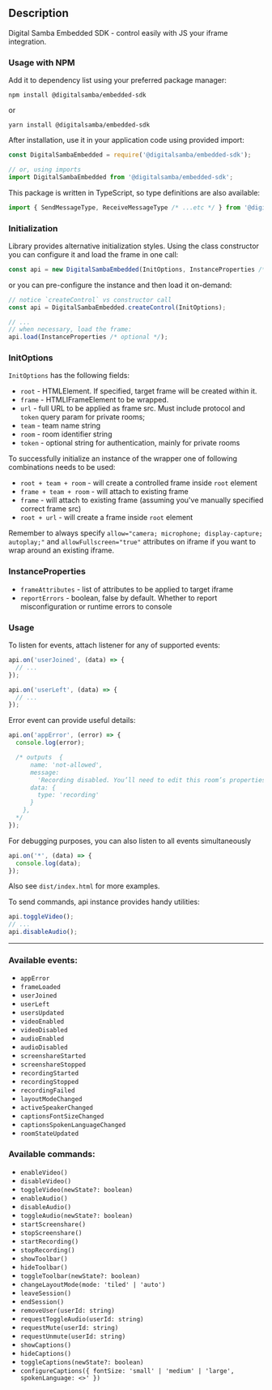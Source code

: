 ## Description

Digital Samba Embedded SDK - control easily with JS your iframe integration.

### Usage with NPM

Add it to dependency list using your preferred package manager:

`npm install @digitalsamba/embedded-sdk`

or

`yarn install @digitalsamba/embedded-sdk`

After installation, use it in your application code using provided import:

```js
const DigitalSambaEmbedded = require('@digitalsamba/embedded-sdk');

// or, using imports
import DigitalSambaEmbedded from '@digitalsamba/embedded-sdk';
```

This package is written in TypeScript, so type definitions are also available:

```ts
import { SendMessageType, ReceiveMessageType /* ...etc */ } from '@digitalsamba/embedded-sdk';
```

### Initialization

Library provides alternative initialization styles. Using the class constructor you can configure it and load the frame
in one call:

```js
const api = new DigitalSambaEmbedded(InitOptions, InstanceProperties /* optional */);
```

or you can pre-configure the instance and then load it on-demand:

```js
// notice `createControl` vs constructor call
const api = DigitalSambaEmbedded.createControl(InitOptions);

// ...
// when necessary, load the frame:
api.load(InstanceProperties /* optional */);
```

### InitOptions

`InitOptions` has the following fields:

- `root` - HTMLElement. If specified, target frame will be created within it.
- `frame` - HTMLIFrameElement to be wrapped.
- `url` - full URL to be applied as frame src. Must include protocol and `token` query param for private rooms;
- `team` - team name string
- `room` - room identifier string
- `token` - optional string for authentication, mainly for private rooms

To successfully initialize an instance of the wrapper one of following combinations needs to be used:

- `root + team + room` - will create a controlled frame inside `root` element
- `frame + team + room` - will attach to existing frame
- `frame` - will attach to existing frame (assuming you've manually specified correct frame src)
- `root + url` - will create a frame inside `root` element

Remember to always specify `allow="camera; microphone; display-capture; autoplay;"` and `allowFullscreen="true"` attributes on iframe if you want to wrap around an existing iframe.

### InstanceProperties

- `frameAttributes` - list of attributes to be applied to target iframe
- `reportErrors` - boolean, false by default. Whether to report misconfiguration or runtime errors to console

### Usage

To listen for events, attach listener for any of supported events:

```js
api.on('userJoined', (data) => {
  // ...
});

api.on('userLeft', (data) => {
  // ...
});
```

Error event can provide useful details:
```js
api.on('appError', (error) => {
  console.log(error);

  /* outputs  {
      name: 'not-allowed',
      message:
        'Recording disabled. You’ll need to edit this room’s properties to record sessions in this room',
      data: {
        type: 'recording'
      }
    },
  */
});
```


For debugging purposes, you can also listen to all events simultaneously
```js
api.on('*', (data) => {
  console.log(data);
});
```

Also see `dist/index.html` for more examples.

To send commands, api instance provides handy utilities:

```js
api.toggleVideo();
// ...
api.disableAudio();
```

---

### Available events:
- `appError`
- `frameLoaded`
- `userJoined`
- `userLeft`
- `usersUpdated`
- `videoEnabled`
- `videoDisabled`
- `audioEnabled`
- `audioDisabled`
- `screenshareStarted`
- `screenshareStopped`
- `recordingStarted`
- `recordingStopped`
- `recordingFailed`
- `layoutModeChanged`
- `activeSpeakerChanged`
- `captionsFontSizeChanged`
- `captionsSpokenLanguageChanged`
- `roomStateUpdated`

### Available commands:
- `enableVideo()`
- `disableVideo()`
- `toggleVideo(newState?: boolean)`
- `enableAudio()`
- `disableAudio()`
- `toggleAudio(newState?: boolean)`
- `startScreenshare()`
- `stopScreenshare()`
- `startRecording()`
- `stopRecording()`
- `showToolbar()`
- `hideToolbar()`
- `toggleToolbar(newState?: boolean)`
- `changeLayoutMode(mode: 'tiled' | 'auto')`
- `leaveSession()`
- `endSession()`
- `removeUser(userId: string)`
- `requestToggleAudio(userId: string)`
- `requestMute(userId: string)`
- `requestUnmute(userId: string)`
- `showCaptions()`
- `hideCaptions()`
- `toggleCaptions(newState?: boolean)`
- `configureCaptions({ fontSize: 'small' | 'medium' | 'large', spokenLanguage: <>' })`
